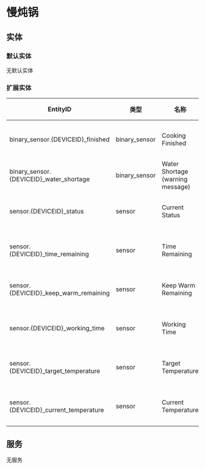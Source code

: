 # 慢炖锅

## 实体
### 默认实体
无默认实体

### 扩展实体

| EntityID                                | 类型            | 名称                               | 描述   |
|-----------------------------------------|---------------|----------------------------------|------|
| binary_sensor.{DEVICEID}_finished       | binary_sensor | Cooking Finished                 | 烹饪完成 |
| binary_sensor.{DEVICEID}_water_shortage | binary_sensor | Water Shortage (warning message) | 缺水   |
| sensor.{DEVICEID}_status                | sensor        | Current Status                   | 当前状态 |
| sensor.{DEVICEID}_time_remaining        | sensor        | Time Remaining                   | 剩余时间 |
| sensor.{DEVICEID}_keep_warm_remaining   | sensor        | Keep Warm Remaining              | 保温时间 |
| sensor.{DEVICEID}_working_time          | sensor        | Working Time                     | 工作时间 |
| sensor.{DEVICEID}_target_temperature    | sensor        | Target Temperature               | 设定温度 |
| sensor.{DEVICEID}_current_temperature   | sensor        | Current Temperature              | 当前温度 |


## 服务
无服务